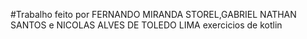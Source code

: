 #Trabalho feito por FERNANDO MIRANDA STOREL,GABRIEL NATHAN SANTOS e NICOLAS ALVES DE TOLEDO LIMA
exercicios de kotlin
